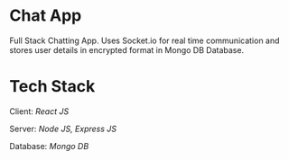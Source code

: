 # Chat App
Full Stack Chatting App. Uses Socket.io for real time communication and stores user details in encrypted format in Mongo DB Database.

# Tech Stack

Client: *React JS*

Server: *Node JS, Express JS*

Database: *Mongo DB*
